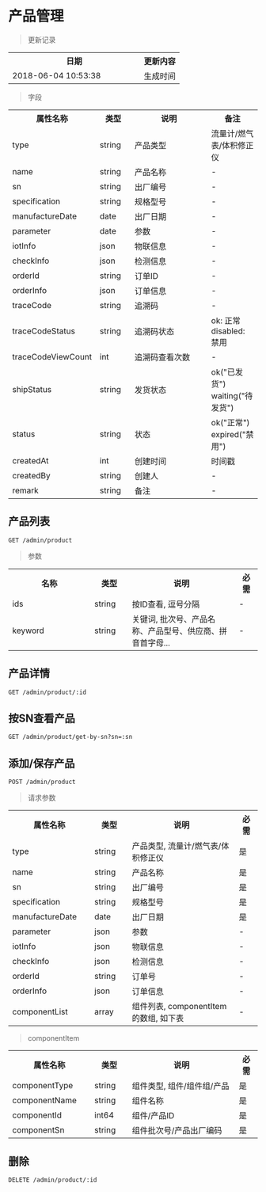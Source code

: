 # 产品管理

> 更新记录

<table>
    <tr>
        <th style="width:250px;">日期</th>
        <th>更新内容</th>
    </tr>
    <tr>
        <td>2018-06-04 10:53:38</td>
        <td>生成时间</td>
    </tr>
</table>

> 字段

<table>
    <tr>
        <th style="width:150px;">属性名称</th>
        <th style="width:60px;">类型</th>
        <th style="width:200px;">说明</th>
        <th>备注</th>
    </tr>
    <tr>
        <td>type</td>
        <td>string</td>
        <td>产品类型</td>
        <td>流量计/燃气表/体积修正仪</td>
    </tr>
    <tr>
        <td>name</td>
        <td>string</td>
        <td>产品名称</td>
        <td>-</td>
    </tr>
    <tr>
        <td>sn</td>
        <td>string</td>
        <td>出厂编号</td>
        <td>-</td>
    </tr>
    <tr>
        <td>specification</td>
        <td>string</td>
        <td>规格型号</td>
        <td>-</td>
    </tr>
    <tr>
        <td>manufactureDate</td>
        <td>date</td>
        <td>出厂日期</td>
        <td>-</td>
    </tr>
    <tr>
        <td>parameter</td>
        <td>date</td>
        <td>参数</td>
        <td>-</td>
    </tr>
    <tr>
        <td>iotInfo</td>
        <td>json</td>
        <td>物联信息</td>
        <td>-</td>
    </tr>
    <tr>
        <td>checkInfo</td>
        <td>json</td>
        <td>检测信息</td>
        <td>-</td>
    </tr>
    <tr>
        <td>orderId</td>
        <td>string</td>
        <td>订单ID</td>
        <td>-</td>
    </tr>
    <tr>
        <td>orderInfo</td>
        <td>json</td>
        <td>订单信息</td>
        <td>-</td>
    </tr>
    <tr>
        <td>traceCode</td>
        <td>string</td>
        <td>追溯码</td>
        <td>-</td>
    </tr>
    <tr>
        <td>traceCodeStatus</td>
        <td>string</td>
        <td>追溯码状态</td>
        <td>ok: 正常 disabled: 禁用</td>
    </tr>
    <tr>
        <td>traceCodeViewCount</td>
        <td>int</td>
        <td>追溯码查看次数</td>
        <td>-</td>
    </tr>
    <tr>
        <td>shipStatus</td>
        <td>string</td>
        <td>发货状态</td>
        <td>ok("已发货") waiting("待发货")</td>
    </tr>   
    <tr>
        <td>status</td>
        <td>string</td>
        <td>状态</td>
        <td>ok("正常") expired("禁用")</td>
    </tr>    
    <tr>
        <td>createdAt</td>
        <td>int</td>
        <td>创建时间</td>
        <td>时间戳</td>
    </tr>
    <tr>
        <td>createdBy</td>
        <td>string</td>
        <td>创建人</td>
        <td>-</td>
    </tr>
    <tr>
        <td>remark</td>
        <td>string</td>
        <td>备注</td>
        <td>-</td>
    </tr>
</table>

## 产品列表

```
GET /admin/product
```

> 参数
<table>
    <tr>
        <th style="width:150px;">名称</th>
        <th style="width:60px;">类型</th>
        <th style="width:200px;">说明</th>
        <th>必需</th>
    </tr>
    <tr>
        <td>ids</td>
        <td>string</td>
        <td>按ID查看, 逗号分隔</td>
        <td>-</td>
    </tr>
    <tr>
        <td>keyword</td>
        <td>string</td>
        <td>关键词, 批次号、产品名称、产品型号、供应商、拼音首字母...</td>
        <td>-</td>
    </tr>
</table>

## 产品详情

```
GET /admin/product/:id
```

## 按SN查看产品

```
GET /admin/product/get-by-sn?sn=:sn
```

## 添加/保存产品

```
POST /admin/product
```

>请求参数
<table>
    <tr>
        <th style="width:150px;">属性名称</th>
        <th style="width:60px;">类型</th>
        <th style="width:200px;">说明</th>
        <th>必需</th>
    </tr>
    <tr>
        <td>type</td>
        <td>string</td>
        <td>产品类型, 流量计/燃气表/体积修正仪</td>
        <td>是</td>
    </tr>
    <tr>
        <td>name</td>
        <td>string</td>
        <td>产品名称</td>
        <td>是</td>
    </tr>
    <tr>
        <td>sn</td>
        <td>string</td>
        <td>出厂编号</td>
        <td>是</td>
    </tr>
    <tr>
        <td>specification</td>
        <td>string</td>
        <td>规格型号</td>
        <td>是</td>
    </tr>
    <tr>
        <td>manufactureDate</td>
        <td>date</td>
        <td>出厂日期</td>
        <td>是</td>
    </tr>
    <tr>
        <td>parameter</td>
        <td>json</td>
        <td>参数</td>
        <td>-</td>
    </tr>
    <tr>
        <td>iotInfo</td>
        <td>json</td>
        <td>物联信息</td>
        <td>-</td>
    </tr>
    <tr>
        <td>checkInfo</td>
        <td>json</td>
        <td>检测信息</td>
        <td>-</td>
    </tr>
    <tr>
        <td>orderId</td>
        <td>string</td>
        <td>订单号</td>
        <td>-</td>
    </tr>
    <tr>
        <td>orderInfo</td>
        <td>json</td>
        <td>订单信息</td>
        <td>-</td>
    </tr>
    <tr>
        <td>componentList</td>
        <td>array</td>
        <td>组件列表, componentItem的数组, 如下表</td>
        <td>-</td>
    </tr>
</table>

>componentItem
<table>
    <tr>
        <th style="width:150px;">属性名称</th>
        <th style="width:60px;">类型</th>
        <th style="width:200px;">说明</th>
        <th>必需</th>
    </tr>
    <tr>
        <td>componentType</td>
        <td>string</td>
        <td>组件类型, 组件/组件组/产品</td>
        <td>是</td>
    </tr>
    <tr>
        <td>componentName</td>
        <td>string</td>
        <td>组件名称</td>
        <td>是</td>
    </tr>
    <tr>
        <td>componentId</td>
        <td>int64</td>
        <td>组件/产品ID</td>
        <td>是</td>
    </tr>
    <tr>
        <td>componentSn</td>
        <td>string</td>
        <td>组件批次号/产品出厂编码</td>
        <td>是</td>
    </tr>
</table>

## 删除

```
DELETE /admin/product/:id
```

